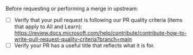 Before requesting or performing a merge in upstream:

- [ ] Verify that your pull request is following our PR quality criteria (items that apply to All and Learn):
       https://review.docs.microsoft.com/help/contribute/contribute-how-to-write-pull-request-quality-criteria?branch=main
- [ ] Verify your PR has a useful title that reflects what it is for.
